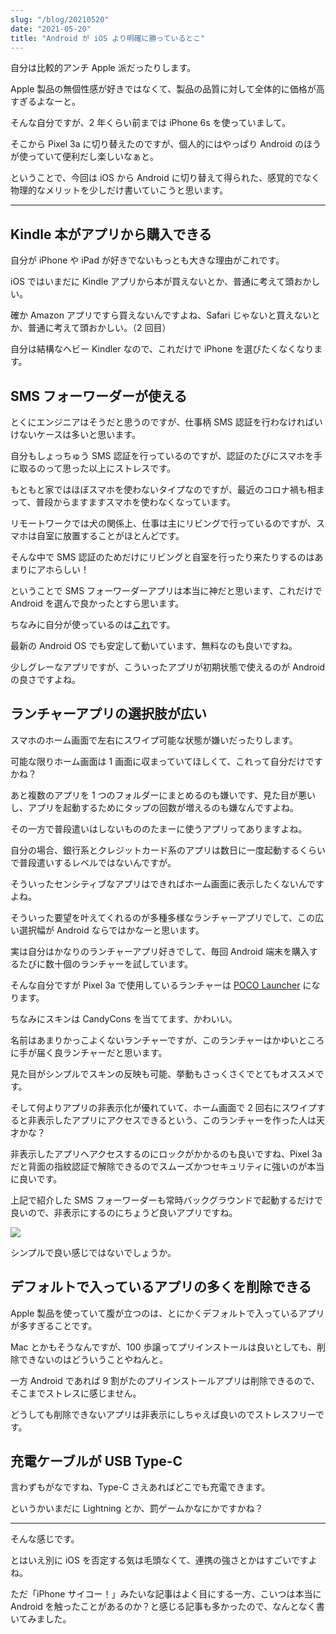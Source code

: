```yaml
---
slug: "/blog/20210520"
date: "2021-05-20"
title: "Android が iOS より明確に勝っているとこ"
---
```


自分は比較的アンチ Apple 派だったりします。

Apple 製品の無個性感が好きではなくて、製品の品質に対して全体的に価格が高すぎるよなーと。

そんな自分ですが、2 年くらい前までは iPhone 6s を使っていまして。

そこから Pixel 3a に切り替えたのですが、個人的にはやっぱり Android のほうが使っていて便利だし楽しいなぁと。

ということで、今回は iOS から Android に切り替えて得られた、感覚的でなく物理的なメリットを少しだけ書いていこうと思います。

---

## Kindle 本がアプリから購入できる

自分が iPhone や iPad が好きでないもっとも大きな理由がこれです。

iOS ではいまだに Kindle アプリから本が買えないとか、普通に考えて頭おかしい。

確か Amazon アプリですら買えないんですよね、Safari じゃないと買えないとか、普通に考えて頭おかしい。（2 回目）

自分は結構なヘビー Kindler なので、これだけで iPhone を選びたくなくなります。

## SMS フォーワーダーが使える

とくにエンジニアはそうだと思うのですが、仕事柄 SMS 認証を行わなければいけないケースは多いと思います。

自分もしょっちゅう SMS 認証を行っているのですが、認証のたびにスマホを手に取るのって思った以上にストレスです。

もともと家ではほぼスマホを使わないタイプなのですが、最近のコロナ禍も相まって、普段からますますスマホを使わなくなっています。

リモートワークでは犬の関係上、仕事は主にリビングで行っているのですが、スマホは自室に放置することがほとんどです。

そんな中で SMS 認証のためだけにリビングと自室を行ったり来たりするのはあまりにアホらしい！

ということで SMS フォーワーダーアプリは本当に神だと思います、これだけで Android を選んで良かったとすら思います。

ちなみに自分が使っているのは[これ](https://play.google.com/store/apps/details?id=com.gawk.smsforwarder&hl=ja&gl=US)です。

最新の Android OS でも安定して動いています、無料なのも良いですね。

少しグレーなアプリですが、こういったアプリが初期状態で使えるのが Android の良さですよね。

## ランチャーアプリの選択肢が広い

スマホのホーム画面で左右にスワイプ可能な状態が嫌いだったりします。

可能な限りホーム画面は 1 画面に収まっていてほしくて、これって自分だけですかね？

あと複数のアプリを 1 つのフォルダーにまとめるのも嫌いです、見た目が悪いし、アプリを起動するためにタップの回数が増えるのも嫌なんですよね。

その一方で普段遣いはしないもののたまーに使うアプリってありますよね。

自分の場合、銀行系とクレジットカード系のアプリは数日に一度起動するくらいで普段遣いするレベルではないんですが。

そういったセンシティブなアプリはできればホーム画面に表示したくないんですよね。

そういった要望を叶えてくれるのが多種多様なランチャーアプリでして、この広い選択幅が Android ならではかなーと思います。

実は自分はかなりのランチャーアプリ好きでして、毎回 Android 端末を購入するたびに数十個のランチャーを試しています。

そんな自分ですが Pixel 3a で使用しているランチャーは [POCO Launcher](https://play.google.com/store/apps/details?id=com.mi.android.globallauncher&hl=ja&gl=US) になります。

ちなみにスキンは CandyCons を当ててます、かわいい。

名前はあまりかっこよくないランチャーですが、このランチャーはかゆいところに手が届く良ランチャーだと思います。

見た目がシンプルでスキンの反映も可能、挙動もさっくさくでとてもオススメです。

そして何よりアプリの非表示化が優れていて、ホーム画面で 2 回右にスワイプすると非表示したアプリにアクセスできるという、このランチャーを作った人は天才かな？

非表示したアプリへアクセスするのにロックがかかるのも良いですね、Pixel 3a だと背面の指紋認証で解除できるのでスムーズかつセキュリティに強いのが本当に良いです。

上記で紹介した SMS フォーワーダーも常時バックグラウンドで起動するだけで良いので、非表示にするのにちょうど良いアプリですね。

![](https://lh3.googleusercontent.com/5RO5dlTWbiOFWoSL4U8OLTYXWCq_IeGcFSAFpta02ZC90LoYpQuHGA-E9oc1gIa1xtUNrqTocj5n6jk4gYTjA6udI7xXa18sMw6AK_XaG8SFDTTbYJEvmyb7aS0mR4Zw6WcgfX12pTo)

シンプルで良い感じではないでしょうか。

## デフォルトで入っているアプリの多くを削除できる

Apple 製品を使っていて腹が立つのは、とにかくデフォルトで入っているアプリが多すぎることです。

Mac とかもそうなんですが、100 歩譲ってプリインストールは良いとしても、削除できないのはどういうことやねんと。

一方 Android であれば 9 割がたのプリインストールアプリは削除できるので、そこまでストレスに感じません。

どうしても削除できないアプリは非表示にしちゃえば良いのでストレスフリーです。

## 充電ケーブルが USB Type-C

言わずもがなですね、Type-C さえあればどこでも充電できます。

というかいまだに Lightning とか、罰ゲームかなにかですかね？

---

そんな感じです。

とはいえ別に iOS を否定する気は毛頭なくて、連携の強さとかはすごいですよね。

ただ「iPhone サイコー！」みたいな記事はよく目にする一方、こいつは本当に Android を触ったことがあるのか？と感じる記事も多かったので、なんとなく書いてみました。
